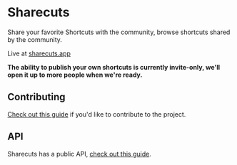 # Sharecuts

Share your favorite Shortcuts with the community, browse shortcuts shared by the community.

Live at [sharecuts.app][1]

**The ability to publish your own shortcuts is currently invite-only, we'll open it up to more people when we're ready.**

[1]:	https://sharecuts.app

## Contributing

[Check out this guide](./CONTRIB.md) if you'd like to contribute to the project.

## API

Sharecuts has a public API, [check out this guide](./API.md).